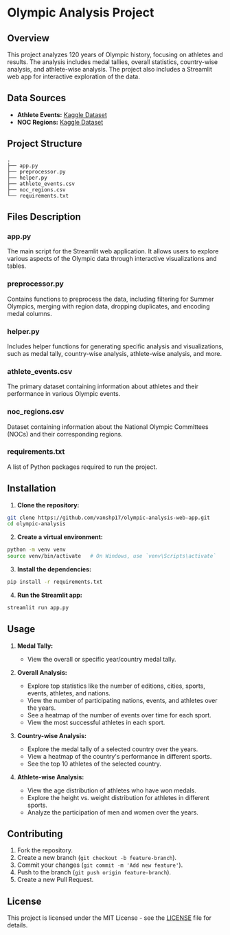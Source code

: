 # Olympic Analysis Project

## Overview

This project analyzes 120 years of Olympic history, focusing on athletes and results. The analysis includes medal tallies, overall statistics, country-wise analysis, and athlete-wise analysis. The project also includes a Streamlit web app for interactive exploration of the data.

## Data Sources

- **Athlete Events:** [Kaggle Dataset](https://www.kaggle.com/datasets/heesoo37/120-years-of-olympic-history-athletes-and-results)
- **NOC Regions:** [Kaggle Dataset](https://www.kaggle.com/datasets/heesoo37/120-years-of-olympic-history-athletes-and-results)

## Project Structure

```
.
├── app.py
├── preprocessor.py
├── helper.py
├── athlete_events.csv
├── noc_regions.csv
└── requirements.txt
```

## Files Description

### app.py

The main script for the Streamlit web application. It allows users to explore various aspects of the Olympic data through interactive visualizations and tables.

### preprocessor.py

Contains functions to preprocess the data, including filtering for Summer Olympics, merging with region data, dropping duplicates, and encoding medal columns.

### helper.py

Includes helper functions for generating specific analysis and visualizations, such as medal tally, country-wise analysis, athlete-wise analysis, and more.

### athlete_events.csv

The primary dataset containing information about athletes and their performance in various Olympic events.

### noc_regions.csv

Dataset containing information about the National Olympic Committees (NOCs) and their corresponding regions.

### requirements.txt

A list of Python packages required to run the project.

## Installation

1. **Clone the repository:**

```sh
git clone https://github.com/vanshp17/olympic-analysis-web-app.git
cd olympic-analysis
```

2. **Create a virtual environment:**

```sh
python -m venv venv
source venv/bin/activate   # On Windows, use `venv\Scripts\activate`
```

3. **Install the dependencies:**

```sh
pip install -r requirements.txt
```

4. **Run the Streamlit app:**

```sh
streamlit run app.py
```

## Usage

1. **Medal Tally:**
   - View the overall or specific year/country medal tally.

2. **Overall Analysis:**
   - Explore top statistics like the number of editions, cities, sports, events, athletes, and nations.
   - View the number of participating nations, events, and athletes over the years.
   - See a heatmap of the number of events over time for each sport.
   - View the most successful athletes in each sport.

3. **Country-wise Analysis:**
   - Explore the medal tally of a selected country over the years.
   - View a heatmap of the country's performance in different sports.
   - See the top 10 athletes of the selected country.

4. **Athlete-wise Analysis:**
   - View the age distribution of athletes who have won medals.
   - Explore the height vs. weight distribution for athletes in different sports.
   - Analyze the participation of men and women over the years.

## Contributing

1. Fork the repository.
2. Create a new branch (`git checkout -b feature-branch`).
3. Commit your changes (`git commit -m 'Add new feature'`).
4. Push to the branch (`git push origin feature-branch`).
5. Create a new Pull Request.

## License

This project is licensed under the MIT License - see the [LICENSE](LICENSE) file for details.
